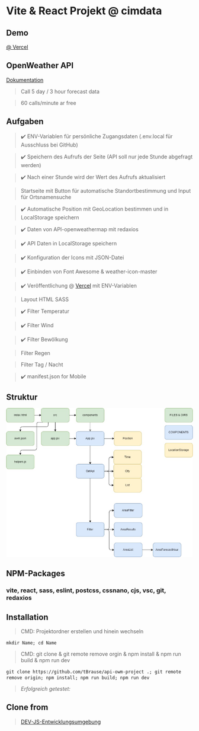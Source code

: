 # Vite & React Projekt @ cimdata

## Demo

[@ Vercel](https://api-project-final-g7mp.vercel.app/)

## OpenWeather API

[Dokumentation](https://openweathermap.org/forecast5)

> Call 5 day / 3 hour forecast data

> 60 calls/minute ar free

## Aufgaben

> :heavy_check_mark: ENV-Variablen für persönliche Zugangsdaten (.env.local für Ausschluss bei GitHub)

> :heavy_check_mark: Speichern des Aufrufs der Seite (API soll nur jede Stunde abgefragt werden)

> :heavy_check_mark: Nach einer Stunde wird der Wert des Aufrufs aktualisiert

> Startseite mit Button für automatische Standortbestimmung und Input für Ortsnamensuche

> :heavy_check_mark: Automatische Position mit GeoLocation bestimmen und in LocalStorage speichern

> :heavy_check_mark: Daten von API-openweathermap mit redaxios

> :heavy_check_mark: API Daten in LocalStorage speichern

> :heavy_check_mark: Konfiguration der Icons mit JSON-Datei

> :heavy_check_mark: Einbinden von Font Awesome & weather-icon-master

> :heavy_check_mark: Veröffentlichung @ [Vercel](https://api-project-final-g7mp.vercel.app/) mit ENV-Variablen

> Layout HTML SASS

> :heavy_check_mark: Filter Temperatur

> :heavy_check_mark: Filter Wind

> :heavy_check_mark: Filter Bewölkung

> Filter Regen

> Filter Tag / Nacht

> :heavy_check_mark: manifest.json for Mobile

## Struktur

![alt text](https://github.com/tBrause/api-project-final/blob/master/structure.jpg?raw=true)

## NPM-Packages

### vite, react, sass, eslint, postcss, cssnano, cjs, vsc, git, redaxios

## Installation

> CMD: Projektordner erstellen und hinein wechseln

    mkdir Name; cd Name

> CMD: git clone & git remote remove orgin & npm install & npm run build & npm run dev

    git clone https://github.com/tBrause/api-owm-project .; git remote remove origin; npm install; npm run build; npm run dev

> _Erfolgreich getestet:_

## Clone from

> [DEV-JS-Entwicklungsumgebung](https://github.com/tBrause/npm-vite-react-sass)
